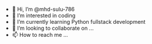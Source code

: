 - 👋 Hi, I’m @mhd-sulu-786
- 👀 I’m interested in coding
- 🌱 I’m currently learning Python fullstack development
- 💞️ I’m looking to collaborate on ...
- 📫 How to reach me ...

<!---
mhd-sulu-786/mhd-sulu-786 is a ✨ special ✨ repository because its `README.md` (this file) appears on your GitHub profile.
You can click the Preview link to take a look at your changes.
--->
